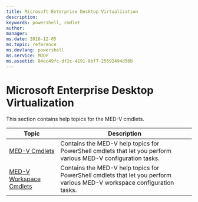 ```yaml
---
title: Microsoft Enterprise Desktop Virtualization
description: 
keywords: powershell, cmdlet
author: 
manager: 
ms.date: 2016-12-05
ms.topic: reference
ms.devlang: powershell
ms.service: MDOP
ms.assetid: 04ec49fc-df2c-4191-8bf7-25692494d56b
---
```


# Microsoft Enterprise Desktop Virtualization

This section contains help topics for the MED-V cmdlets.

| Topic | Description |
| - | - |
| [MED-V Cmdlets](medv-cmdlets.md) | Contains the MED-V help topics for PowerShell cmdlets that let you perform various MED-V configuration tasks.|
| [MED-V Workspace Cmdlets](medv-workspace-cmdlets.md) | Contains the MED-V help topics for PowerShell cmdlets that let you perform various MED-V workspace configuration tasks. |